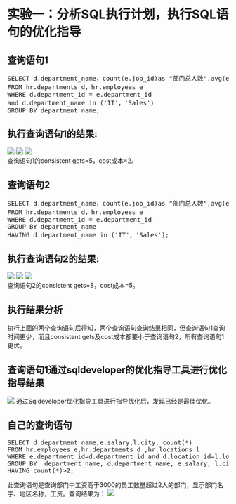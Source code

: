 # 实验一：分析SQL执行计划，执行SQL语句的优化指导
## 查询语句1
<pre>
SELECT d.department_name，count(e.job_id)as "部门总人数",avg(e.salary)as "平均工资"
FROM hr.departments d，hr.employees e
WHERE d.department_id = e.department_id
and d.department_name in ('IT'，'Sales')
GROUP BY department_name;
</pre>
## 执行查询语句1的结果:
![](https://github.com/llwaves/oracle/blob/master/test1/sql1.PNG)
![](https://github.com/llwaves/oracle/blob/master/test1/sql1_3.PNG)
![](https://github.com/llwaves/oracle/blob/master/test1/sql1_1.PNG)
</br>
查询语句1的consistent gets=5，cost成本=2。
## 查询语句2
<pre>
SELECT d.department_name，count(e.job_id)as "部门总人数",avg(e.salary)as "平均工资"
FROM hr.departments d，hr.employees e
WHERE d.department_id = e.department_id
GROUP BY department_name
HAVING d.department_name in ('IT'，'Sales');
</pre>
## 执行查询语句2的结果:
![](https://github.com/llwaves/oracle/blob/master/test1/sql2.PNG)
![](https://github.com/llwaves/oracle/blob/master/test1/sql2_2.PNG)
![](https://github.com/llwaves/oracle/blob/master/test1/sql2_1.PNG)
</br>
查询语句2的consistent gets=8，cost成本=5。
## 执行结果分析
执行上面的两个查询语句后得知，两个查询语句查询结果相同，但查询语句1查询时间更少，而且consistent gets及cost成本都要小于查询语句2，所有查询语句1更优。
## 查询语句1通过sqldeveloper的优化指导工具进行优化指导结果
![](https://github.com/llwaves/oracle/blob/master/test1/sql1_2.PNG)
通过Sqldeveloper优化指导工具进行指导优化后，发现已经是最佳优化。
## 自己的查询语句
<pre>
SELECT d.department_name,e.salary,l.city, count(*) 
FROM hr.employees e,hr.departments d ,hr.locations l
WHERE e.department_id=d.department_id and d.location_id=l.location_id and e.salary>3000
GROUP BY  department_name, d.department_name, e.salary, l.city
HAVING count(*)>2;
</pre>
此查询语句是查询部门中工资高于3000的员工数量超过2人的部门，显示部门名字、地区名称，工资。查询结果为：
![](https://github.com/llwaves/oracle/blob/master/test1/sql3.PNG)

